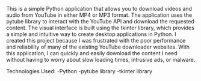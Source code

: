   This is a simple Python application that allows you to download videos and audio from YouTube in either MP4 or MP3 format. The application uses the pytube library to interact with the YouTube API and download the requested content. The visual interface is built using the tkinter library, which provides a simple and intuitive way to create desktop applications in Python.
  I created this project because I was frustrated with the poor performance and reliability of many of the existing YouTube downloader websites. With this application, I can quickly and easily download the content I need without having to worry about slow loading times, intrusive ads, or malware.

Technologies Used:
-Python
-pytube library
-tkinter library

